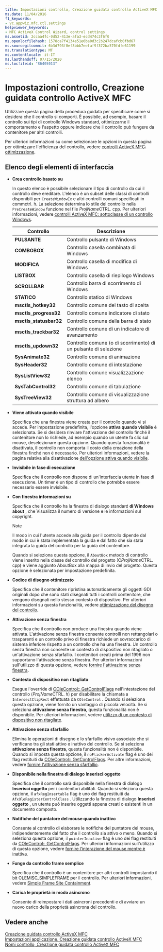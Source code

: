 ```yaml
---
title: Impostazioni controllo, Creazione guidata controllo ActiveX MFC
ms.date: 11/04/2016
f1_keywords:
- vc.appwiz.mfc.ctl.settings
helpviewer_keywords:
- MFC ActiveX Control Wizard, control settings
ms.assetid: 2ccaa4fc-0d52-413e-afa3-ecd474c3f6f0
ms.openlocfilehash: 1578ca7f4134e51e0ba0d3c2b247dcafcb0fbd67
ms.sourcegitcommit: 6b3d793f0ef3bbb7eefaf9f372ba570fdfe61199
ms.translationtype: MT
ms.contentlocale: it-IT
ms.lasthandoff: 07/15/2020
ms.locfileid: "86405013"
---
```

# <a name="control-settings-mfc-activex-control-wizard"></a>Impostazioni controllo, Creazione guidata controllo ActiveX MFC

Utilizzare questa pagina della procedura guidata per specificare come si desidera che il controllo si comporti. È possibile, ad esempio, basare il controllo sui tipi di controllo Windows standard, ottimizzarne il comportamento e l'aspetto oppure indicare che il controllo può fungere da contenitore per altri controlli.

Per ulteriori informazioni su come selezionare le opzioni in questa pagina per ottimizzare l'efficienza del controllo, vedere [controlli ActiveX MFC: ottimizzazione](../../mfc/mfc-activex-controls-optimization.md).

## <a name="uielement-list"></a>Elenco degli elementi di interfaccia

- **Crea controllo basato su**

   In questo elenco è possibile selezionare il tipo di controllo da cui il controllo deve ereditare. L'elenco è un subset delle classi di controlli disponibili per `CreateWindowEx` e altri controlli comuni specificati in commctrl. h. La selezione determina lo stile del controllo nella `PreCreateWindow` funzione nel file *ProjName*CTRL. cpp. Per ulteriori informazioni, vedere [controlli ActiveX MFC: sottoclasse di un controllo Windows](../../mfc/mfc-activex-controls-subclassing-a-windows-control.md).

   |Controllo|Descrizione|
   |-------------|-----------------|
   |**PULSANTE**|Controllo pulsante di Windows|
   |**COMBOBOX**|Controllo casella combinata di Windows|
   |**MODIFICA**|Controllo casella di modifica di Windows|
   |**LISTBOX**|Controllo casella di riepilogo Windows|
   |**SCROLLBAR**|Controllo barra di scorrimento di Windows|
   |**STATICO**|Controllo statico di Windows|
   |**msctls_hotkey32**|Controllo comune del tasto di scelta|
   |**msctls_progress32**|Controllo comune indicatore di stato|
   |**msctls_statusbar32**|Controllo comune della barra di stato|
   |**msctls_trackbar32**|Controllo comune di un indicatore di avanzamento|
   |**msctls_updown32**|Controllo comune (o di scorrimento) di un pulsante di selezione|
   |**SysAnimate32**|Controllo comune di animazione|
   |**SysHeader32**|Controllo comune di intestazione|
   |**SysListView32**|Controllo comune visualizzazione elenco|
   |**SysTabControl32**|Controllo comune di tabulazione|
   |**SysTreeView32**|Controllo comune di visualizzazione struttura ad albero|

- **Viene attivato quando visibile**

   Specifica che una finestra viene creata per il controllo quando vi si accede. Per impostazione predefinita, l'opzione **attiva quando visibile** è selezionata. Se si desidera rinviare l'attivazione del controllo finché il contenitore non lo richiede, ad esempio quando un utente fa clic sul mouse, deselezionare questa opzione. Quando questa funzionalità è disattivata, il controllo non comporta il costo della creazione della finestra finché non è necessario. Per ulteriori informazioni, vedere la pagina relativa alla disattivazione [dell'opzione attiva quando visibile](../../mfc/turning-off-the-activate-when-visible-option.md).

- **Invisibile in fase di esecuzione**

   Specifica che il controllo non dispone di un'interfaccia utente in fase di esecuzione. Un timer è un tipo di controllo che potrebbe essere necessario essere invisibile.

- **Con finestra informazioni su**

   Specifica che il controllo ha la finestra di dialogo standard **di Windows about** , che Visualizza il numero di versione e le informazioni sul copyright.

   > [!NOTE]
   > Il modo in cui l'utente accede alla guida per il controllo dipende dal modo in cui è stata implementata la guida e dal fatto che sia stata integrata la guida del controllo per la guida del contenitore.

   Quando si seleziona questa opzione, il `AboutBox` metodo di controllo viene inserito nella classe del controllo del progetto (C*ProjName*CTRL. cpp) e viene aggiunto AboutBox alla mappa di invio del progetto. Questa opzione è selezionata per impostazione predefinita.

- **Codice di disegno ottimizzato**

   Specifica che il contenitore ripristina automaticamente gli oggetti GDI originali dopo che sono stati disegnati tutti i controlli contenitore, che vengono disegnati nello stesso contesto di dispositivo. Per ulteriori informazioni su questa funzionalità, vedere [ottimizzazione del disegno del controllo](../../mfc/optimizing-control-drawing.md).

- **Attivazione senza finestra**

   Specifica che il controllo non produce una finestra quando viene attivata. L'attivazione senza finestra consente controlli non rettangolari o trasparenti e un controllo privo di finestra richiede un sovraccarico di sistema inferiore rispetto a un controllo che ha una finestra. Un controllo senza finestra non consente un contesto di dispositivo non ritagliato o un'attivazione senza sfarfallio. I contenitori creati prima del 1996 non supportano l'attivazione senza finestra. Per ulteriori informazioni sull'utilizzo di questa opzione, vedere [fornire l'attivazione senza finestra](../../mfc/providing-windowless-activation.md).

- **Contesto di dispositivo non ritagliato**

   Esegue l'override di [COleControl:: GetControlFlags](../../mfc/reference/colecontrol-class.md#getcontrolflags) nell'intestazione del controllo (*ProjName*CTRL. h) per disabilitare la chiamata a `IntersectClipRect` effettuata da `COleControl` . Quando si seleziona questa opzione, viene fornito un vantaggio di piccola velocità. Se si seleziona **attivazione senza finestra**, questa funzionalità non è disponibile. Per ulteriori informazioni, vedere [utilizzo di un contesto di dispositivo non ritagliato](../../mfc/using-an-unclipped-device-context.md).

- **Attivazione senza sfarfallio**

   Elimina le operazioni di disegno e lo sfarfallio visivo associato che si verificano tra gli stati attivo e inattivo del controllo. Se si seleziona **attivazione senza finestra**, questa funzionalità non è disponibile. Quando si imposta questa opzione, il `noFlickerActivate` flag è uno dei flag restituiti da [COleControl:: GetControlFlags](../../mfc/reference/colecontrol-class.md#getcontrolflags). Per altre informazioni, vedere [fornire l'attivazione senza sfarfallio](../../mfc/providing-flicker-free-activation.md).

- **Disponibile nella finestra di dialogo Inserisci oggetto**

   Specifica che il controllo sarà disponibile nella finestra di dialogo **Inserisci oggetto** per i contenitori abilitati. Quando si seleziona questa opzione, il `afxRegInsertable` flag è uno dei flag restituiti da `AfxOleRegisterControlClass` . Utilizzando la finestra di dialogo **Inserisci oggetto** , un utente può inserire oggetti appena creati o esistenti in un documento composto.

- **Notifiche del puntatore del mouse quando inattivo**

   Consente al controllo di elaborare le notifiche del puntatore del mouse, indipendentemente dal fatto che il controllo sia attivo o meno. Quando si seleziona questa opzione, il `pointerInactive` flag è uno dei flag restituiti da [COleControl:: GetControlFlags](../../mfc/reference/colecontrol-class.md#getcontrolflags). Per ulteriori informazioni sull'utilizzo di questa opzione, vedere [fornire l'interazione del mouse mentre è inattiva](../../mfc/providing-mouse-interaction-while-inactive.md).

- **Funge da controllo frame semplice**

   Specifica che il controllo è un contenitore per altri controlli impostando il bit OLEMISC_SIMPLEFRAME per il controllo. Per ulteriori informazioni, vedere [Simple Frame Site Containment](/windows/win32/com/simple-frame-site-containment).

- **Carica le proprietà in modo asincrono**

   Consente di reimpostare i dati asincroni precedenti e di avviare un nuovo carico della proprietà asincrona del controllo.

## <a name="see-also"></a>Vedere anche

[Creazione guidata controllo ActiveX MFC](../../mfc/reference/mfc-activex-control-wizard.md)<br/>
[Impostazioni applicazione, Creazione guidata controllo ActiveX MFC](../../mfc/reference/application-settings-mfc-activex-control-wizard.md)<br/>
[Nomi controllo, Creazione guidata controllo ActiveX MFC](../../mfc/reference/control-names-mfc-activex-control-wizard.md)
